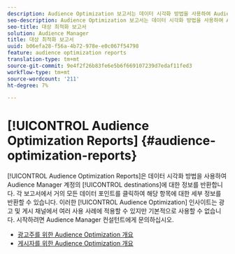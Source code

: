 ```yaml
---
description: Audience Optimization 보고서는 데이터 시각화 방법을 사용하여 Audience Manager 계정의 대상에 대한 정보를 반환합니다. 각 보고서에서 거의 모든 데이터 포인트를 클릭하여 해당 항목에 대한 세부 정보를 반환할 수 있습니다. 이러한 Audience Optimization 인사이트는 광고 및 게시 채널에서 여러 사용 사례에 적용될 수 있지만 기본적으로 사용할 수는 없습니다. 시작하려면 Audience Manager 컨설턴트에게 문의하십시오.
seo-description: Audience Optimization 보고서는 데이터 시각화 방법을 사용하여 Audience Manager 계정의 대상에 대한 정보를 반환합니다. 각 보고서에서 거의 모든 데이터 포인트를 클릭하여 해당 항목에 대한 세부 정보를 반환할 수 있습니다. 이러한 Audience Optimization 인사이트는 광고 및 게시 채널에서 여러 사용 사례에 적용될 수 있지만 기본적으로 사용할 수는 없습니다. 시작하려면 Audience Manager 컨설턴트에게 문의하십시오.
seo-title: 대상 최적화 보고서
solution: Audience Manager
title: 대상 최적화 보고서
uuid: b06efa28-f56a-4b72-978e-e0c067f54798
feature: audience optimization reports
translation-type: tm+mt
source-git-commit: 9e4f2f26b83fe6e5b6f669107239d7edaf11fed3
workflow-type: tm+mt
source-wordcount: '211'
ht-degree: 7%

---
```



# [!UICONTROL Audience Optimization Reports] {#audience-optimization-reports}

[!UICONTROL Audience Optimization Reports]은 데이터 시각화 방법을 사용하여 Audience Manager 계정의 [!UICONTROL destinations]에 대한 정보를 반환합니다. 각 보고서에서 거의 모든 데이터 포인트를 클릭하여 해당 항목에 대한 세부 정보를 반환할 수 있습니다. 이러한 [!UICONTROL Audience Optimization] 인사이트는 광고 및 게시 채널에서 여러 사용 사례에 적용할 수 있지만 기본적으로 사용할 수 없습니다. 시작하려면 Audience Manager 컨설턴트에게 문의하십시오.

+ [광고주를 위한 Audience Optimization 개요](aor-advertisers/aor-advertisers.md)
+ [게시자를 위한 Audience Optimization 개요](aor-publishers/aor-publishers.md)